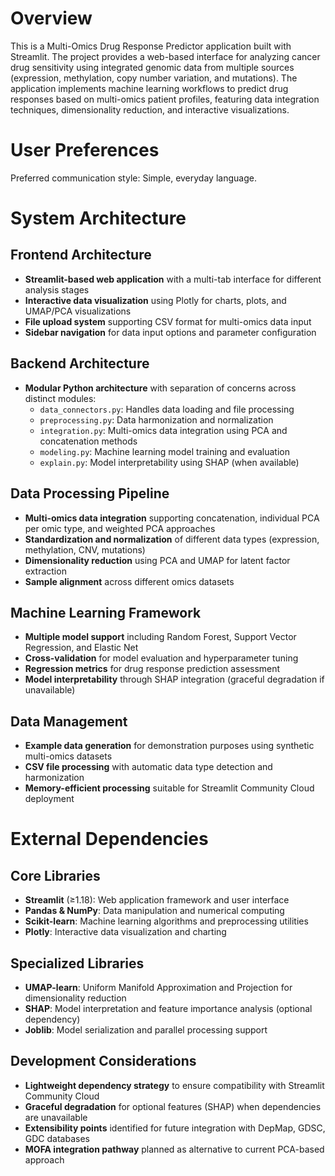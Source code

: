 # Overview

This is a Multi-Omics Drug Response Predictor application built with Streamlit. The project provides a web-based interface for analyzing cancer drug sensitivity using integrated genomic data from multiple sources (expression, methylation, copy number variation, and mutations). The application implements machine learning workflows to predict drug responses based on multi-omics patient profiles, featuring data integration techniques, dimensionality reduction, and interactive visualizations.

# User Preferences

Preferred communication style: Simple, everyday language.

# System Architecture

## Frontend Architecture
- **Streamlit-based web application** with a multi-tab interface for different analysis stages
- **Interactive data visualization** using Plotly for charts, plots, and UMAP/PCA visualizations
- **File upload system** supporting CSV format for multi-omics data input
- **Sidebar navigation** for data input options and parameter configuration

## Backend Architecture
- **Modular Python architecture** with separation of concerns across distinct modules:
  - `data_connectors.py`: Handles data loading and file processing
  - `preprocessing.py`: Data harmonization and normalization
  - `integration.py`: Multi-omics data integration using PCA and concatenation methods
  - `modeling.py`: Machine learning model training and evaluation
  - `explain.py`: Model interpretability using SHAP (when available)

## Data Processing Pipeline
- **Multi-omics data integration** supporting concatenation, individual PCA per omic type, and weighted PCA approaches
- **Standardization and normalization** of different data types (expression, methylation, CNV, mutations)
- **Dimensionality reduction** using PCA and UMAP for latent factor extraction
- **Sample alignment** across different omics datasets

## Machine Learning Framework
- **Multiple model support** including Random Forest, Support Vector Regression, and Elastic Net
- **Cross-validation** for model evaluation and hyperparameter tuning
- **Regression metrics** for drug response prediction assessment
- **Model interpretability** through SHAP integration (graceful degradation if unavailable)

## Data Management
- **Example data generation** for demonstration purposes using synthetic multi-omics datasets
- **CSV file processing** with automatic data type detection and harmonization
- **Memory-efficient processing** suitable for Streamlit Community Cloud deployment

# External Dependencies

## Core Libraries
- **Streamlit** (≥1.18): Web application framework and user interface
- **Pandas & NumPy**: Data manipulation and numerical computing
- **Scikit-learn**: Machine learning algorithms and preprocessing utilities
- **Plotly**: Interactive data visualization and charting

## Specialized Libraries
- **UMAP-learn**: Uniform Manifold Approximation and Projection for dimensionality reduction
- **SHAP**: Model interpretation and feature importance analysis (optional dependency)
- **Joblib**: Model serialization and parallel processing support

## Development Considerations
- **Lightweight dependency strategy** to ensure compatibility with Streamlit Community Cloud
- **Graceful degradation** for optional features (SHAP) when dependencies are unavailable
- **Extensibility points** identified for future integration with DepMap, GDSC, GDC databases
- **MOFA integration pathway** planned as alternative to current PCA-based approach